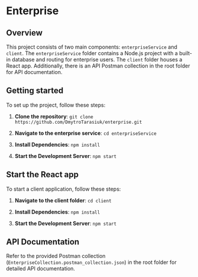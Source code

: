 # Enterprise

## Overview

This project consists of two main components: `enterpriseService` and `client`. The `enterpriseService` folder contains a Node.js project with a built-in database and routing for enterprise users. The `client` folder houses a React app. Additionally, there is an API Postman collection in the root folder for API documentation.

## Getting started

To set up the project, follow these steps:

1. **Clone the repository**:
   `git clone https://github.com/DmytroTarasiuk/enterprise.git`

2. **Navigate to the enterprise service**:
   `cd enterpriseService`

3. **Install Dependencies**:
   `npm install`

4. **Start the Development Server**:
   `npm start`

## Start the React app

To start a client application, follow these steps:

1. **Navigate to the client folder**:
   `cd client`

2. **Install Dependencies**:
   `npm install`

3. **Start the Development Server**:
   `npm start`

## API Documentation

Refer to the provided Postman collection (`EnterpriseCollection.postman_collection.json`) in the root folder for detailed API documentation.
